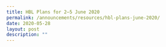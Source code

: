 ```yaml
---
title: HBL Plans for 2–5 June 2020
permalink: /announcements/resources/hbl-plans-june-2020/
date: 2020-05-28
layout: post
description: ""
---
```

